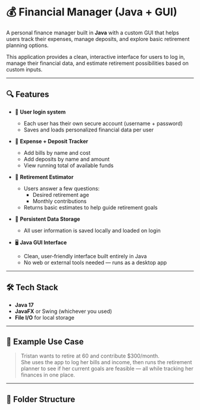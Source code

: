 # 💰 Financial Manager (Java + GUI)

A personal finance manager built in **Java** with a custom GUI that helps users track their expenses, manage deposits, and explore basic retirement planning options.

This application provides a clean, interactive interface for users to log in, manage their financial data, and estimate retirement possibilities based on custom inputs.

---

## 🔍 Features

- 👤 **User login system**  
  - Each user has their own secure account (username + password)
  - Saves and loads personalized financial data per user

- 💸 **Expense + Deposit Tracker**  
  - Add bills by name and cost
  - Add deposits by name and amount
  - View running total of available funds

- 🧓 **Retirement Estimator**  
  - Users answer a few questions:
    - Desired retirement age
    - Monthly contributions
  - Returns basic estimates to help guide retirement goals

- 💾 **Persistent Data Storage**  
  - All user information is saved locally and loaded on login

- 🖥️ **Java GUI Interface**  
  - Clean, user-friendly interface built entirely in Java
  - No web or external tools needed — runs as a desktop app

---

## 🛠 Tech Stack

- **Java 17**
- **JavaFX** or Swing (whichever you used)
- **File I/O** for local storage

---

## 🧪 Example Use Case

> Tristan wants to retire at 60 and contribute $300/month.  
> She uses the app to log her bills and income, then runs the retirement planner to see if her current goals are feasible — all while tracking her finances in one place.

---

## 📁 Folder Structure

